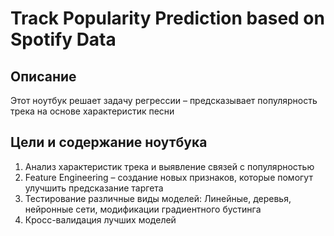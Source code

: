 # Track Popularity Prediction based on Spotify Data

## Описание
Этот ноутбук решает задачу регрессии – предсказывает популярность трека на основе характеристик песни

## Цели и содержание ноутбука
1. Анализ характеристик трека и выявление связей с популярностью
2. Feature Engineering – создание новых признаков, которые помогут улучшить предсказание таргета
3. Тестирование различные виды моделей: Линейные, деревья, нейронные сети, модификации градиентного бустинга
4. Кросс-валидация лучших моделей
